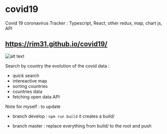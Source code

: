 # covid19
Covid 19 coronavirus Tracker : Typescript, React, other redux, map, chart js, API

 ## https://rim31.github.io/covid19/

![alt text](https://github.com/rim31/covid19/blob/master/demo.png?raw=true)

Search by country the evolution of the covid data :
- quick search
- intereactive map
- sorting countries
- countries data
- fetching open data API



Note for myself : to update

- branch develop : 
``npm run build``
it creates a build/

- branch master :
replace everything from build/ to the root and push